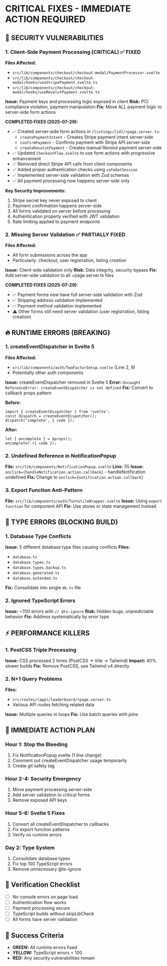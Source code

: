 # CRITICAL FIXES - IMMEDIATE ACTION REQUIRED

## 🚨 SECURITY VULNERABILITIES

### 1. Client-Side Payment Processing (CRITICAL) ✅ FIXED
**Files Affected:**
- `src/lib/components/checkout/checkout-modal/PaymentProcessor.svelte`
- `src/lib/components/checkout/checkout-modal/hooks/useStripePayment.svelte.ts`
- `src/lib/components/checkout/checkout-modal/hooks/useRevolutPayment.svelte.ts`

**Issue:** Payment keys and processing logic exposed in client
**Risk:** PCI compliance violation, payment manipulation
**Fix:** Move ALL payment logic to server-side form actions

**COMPLETED FIXES (2025-07-29):**
- ✅ Created server-side form actions in `/listings/[id]/+page.server.ts`:
  - `createPaymentIntent` - Creates Stripe payment intent server-side
  - `confirmPayment` - Confirms payment with Stripe API server-side
  - `createRevolutPayment` - Creates manual Revolut payment server-side
- ✅ Updated `CheckoutFlow.svelte` to use form actions with progressive enhancement
- ✅ Removed direct Stripe API calls from client components
- ✅ Added proper authentication checks using `safeGetSession`
- ✅ Implemented server-side validation with Zod schemas
- ✅ All payment processing now happens server-side only

**Key Security Improvements:**
1. Stripe secret key never exposed to client
2. Payment confirmation happens server-side
3. All forms validated on server before processing
4. Authentication properly verified with JWT validation
5. Rate limiting applied to payment endpoints

### 2. Missing Server Validation ✅ PARTIALLY FIXED
**Files Affected:**
- All form submissions across the app
- Particularly: checkout, user registration, listing creation

**Issue:** Client-side validation only
**Risk:** Data integrity, security bypass
**Fix:** Add server-side validation to all +page.server.ts files

**COMPLETED FIXES (2025-07-29):**
- ✅ Payment forms now have full server-side validation with Zod
- ✅ Shipping address validation implemented
- ✅ Payment method validation implemented
- ⚠️ Other forms still need server validation (user registration, listing creation)

## 🔥 RUNTIME ERRORS (BREAKING)

### 1. createEventDispatcher in Svelte 5
**Files Affected:**
- `src/lib/components/auth/TwoFactorSetup.svelte` (Line 2, 9)
- Potentially other auth components

**Issue:** createEventDispatcher removed in Svelte 5
**Error:** `Uncaught ReferenceError: createEventDispatcher is not defined`
**Fix:** Convert to callback props pattern

**Before:**
```svelte
import { createEventDispatcher } from 'svelte';
const dispatch = createEventDispatcher();
dispatch('complete', { code });
```

**After:**
```svelte
let { oncomplete } = $props();
oncomplete?.({ code });
```

### 2. Undefined Reference in NotificationPopup
**File:** `src/lib/components/NotificationPopup.svelte`
**Line:** 55
**Issue:** `onclick={handleNotification.action.callback}` - handleNotification undefined
**Fix:** Change to `onclick={notification.action.callback}`

### 3. Export Function Anti-Pattern
**File:** `src/lib/components/auth/TurnstileWrapper.svelte`
**Issue:** Using `export function` for component API
**Fix:** Use stores or state management instead

## 🐛 TYPE ERRORS (BLOCKING BUILD)

### 1. Database Type Conflicts
**Issue:** 5 different database type files causing conflicts
**Files:**
- `database.ts`
- `database.types.ts`
- `database.types.backup.ts`
- `database.generated.ts`
- `database.extended.ts`

**Fix:** Consolidate into single `db.ts` file

### 2. Ignored TypeScript Errors
**Issue:** ~700 errors with `// @ts-ignore`
**Risk:** Hidden bugs, unpredictable behavior
**Fix:** Address systematically by error type

## ⚡ PERFORMANCE KILLERS

### 1. PostCSS Triple Processing
**Issue:** CSS processed 3 times (PostCSS → Vite → Tailwind)
**Impact:** 40% slower builds
**Fix:** Remove PostCSS, use Tailwind v4 directly

### 2. N+1 Query Problems
**Files:** 
- `src/routes/(app)/leaderboard/+page.server.ts`
- Various API routes fetching related data

**Issue:** Multiple queries in loops
**Fix:** Use batch queries with joins

## 🔧 IMMEDIATE ACTION PLAN

### Hour 1: Stop the Bleeding
1. Fix NotificationPopup.svelte (1 line change)
2. Comment out createEventDispatcher usage temporarily
3. Create git safety tag

### Hour 2-4: Security Emergency
1. Move payment processing server-side
2. Add server validation to critical forms
3. Remove exposed API keys

### Hour 5-8: Svelte 5 Fixes
1. Convert all createEventDispatcher to callbacks
2. Fix export function patterns
3. Verify no runtime errors

### Day 2: Type System
1. Consolidate database types
2. Fix top 100 TypeScript errors
3. Remove unnecessary @ts-ignore

## 📝 Verification Checklist
- [ ] No console errors on page load
- [ ] Authentication flow works
- [ ] Payment processing secure
- [ ] TypeScript builds without skipLibCheck
- [ ] All forms have server validation

## 🚦 Success Criteria
- **GREEN:** All runtime errors fixed
- **YELLOW:** TypeScript errors < 100
- **RED:** Any security vulnerabilities remain